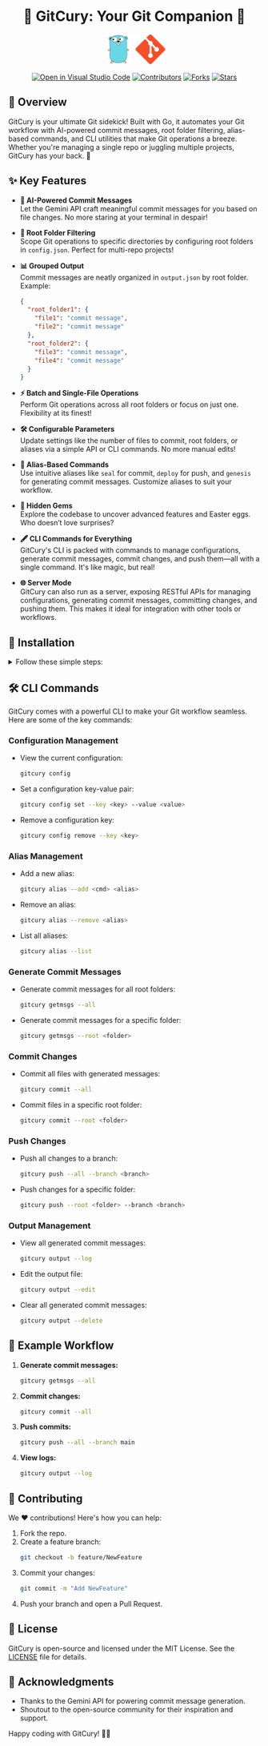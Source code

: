 <div align="center">

# 🌟 GitCury: Your Git Companion 🚀

[<img src="https://raw.githubusercontent.com/devicons/devicon/master/icons/go/go-original.svg" width="60">](https://go.dev/)
[<img src="https://raw.githubusercontent.com/devicons/devicon/master/icons/git/git-original.svg" width="60">](https://git-scm.com/)

[![Open in Visual Studio Code](https://img.shields.io/badge/Open%20in%20VS%20Code-007ACC?logo=visual-studio-code&logoColor=white)](https://vscode.dev/)
[![Contributors](https://img.shields.io/github/contributors/lakshyajain-0291/GitCury)](https://github.com/lakshyajain-0291/GitCury/graphs/contributors)
[![Forks](https://img.shields.io/github/forks/lakshyajain-0291/GitCury?style=social)](https://github.com/lakshyajain-0291/GitCury/network/members)
[![Stars](https://img.shields.io/github/stars/lakshyajain-0291/GitCury?style=social)](https://github.com/lakshyajain-0291/GitCury/stargazers)

</div>

## 🎉 Overview

GitCury is your ultimate Git sidekick! Built with Go, it automates your Git workflow with AI-powered commit messages, root folder filtering, alias-based commands, and CLI utilities that make Git operations a breeze. Whether you're managing a single repo or juggling multiple projects, GitCury has your back. 🌈

## ✨ Key Features

- **🤖 AI-Powered Commit Messages**  
  Let the Gemini API craft meaningful commit messages for you based on file changes. No more staring at your terminal in despair!

- **📂 Root Folder Filtering**  
  Scope Git operations to specific directories by configuring root folders in `config.json`. Perfect for multi-repo projects!

- **📊 Grouped Output**  
  Commit messages are neatly organized in `output.json` by root folder. Example:
  ```json
  {
    "root_folder1": {
      "file1": "commit message",
      "file2": "commit message"
    },
    "root_folder2": {
      "file3": "commit message",
      "file4": "commit message"
    }
  }
  ```

- **⚡ Batch and Single-File Operations**  
  Perform Git operations across all root folders or focus on just one. Flexibility at its finest!

- **🛠️ Configurable Parameters**  
  Update settings like the number of files to commit, root folders, or aliases via a simple API or CLI commands. No more manual edits!

- **🔑 Alias-Based Commands**  
  Use intuitive aliases like `seal` for commit, `deploy` for push, and `genesis` for generating commit messages. Customize aliases to suit your workflow.

- **🎁 Hidden Gems**  
  Explore the codebase to uncover advanced features and Easter eggs. Who doesn’t love surprises?

- **🖋️ CLI Commands for Everything**  
  GitCury's CLI is packed with commands to manage configurations, generate commit messages, commit changes, and push them—all with a single command. It's like magic, but real!

- **🌐 Server Mode**  
  GitCury can also run as a server, exposing RESTful APIs for managing configurations, generating commit messages, committing changes, and pushing them. This makes it ideal for integration with other tools or workflows.

## 🚀 Installation

<details>
<summary>Follow these simple steps:</summary>

1. **Clone the repository:**
   ```bash
   git clone https://github.com/lakshyajain-0291/GitCury.git
   cd GitCury
   ```

2. **Build the project:**
   ```bash
   go build -o gitcury main.go
   ```

3. **Run the application:**
   ```bash
   ./gitcury
   ```

4. **Set up the configuration:**  
  Use GitCury's CLI to configure your GEMINI API key, root folders, and aliases:

  - Set your GEMINI API key:
    ```bash
    gitcury config set --key GEMINI_API_KEY --value YOUR_API_KEY
    ```

  - Add root folders:
    ```bash
    gitcury config set --key root_folders --value /path/to/folder1,/path/to/folder2
    ```

  - Optionally, configure the number of files to commit:
    ```bash
    gitcury config set --key numFilesToCommit --value 5
    ```

  - Customize aliases:
    ```bash
    gitcury alias --add commit seal
    gitcury alias --add push deploy
    ```

  - Verify your configuration:
    ```bash
    gitcury config
    ```

5. **Run as a server (optional):**  
   To enable server mode, uncomment the `main` function in `main.go` and configure the HTTP routes in `handlers/handlers.go`. Then, start the server:
   ```bash
   go run main.go
   ```
   The server will be available at `http://localhost:8080`.

</details>

## 🛠️ CLI Commands

GitCury comes with a powerful CLI to make your Git workflow seamless. Here are some of the key commands:

### **Configuration Management**
- View the current configuration:
  ```bash
  gitcury config
  ```
- Set a configuration key-value pair:
  ```bash
  gitcury config set --key <key> --value <value>
  ```
- Remove a configuration key:
  ```bash
  gitcury config remove --key <key>
  ```

### **Alias Management**
- Add a new alias:
  ```bash
  gitcury alias --add <cmd> <alias>
  ```
- Remove an alias:
  ```bash
  gitcury alias --remove <alias>
  ```
- List all aliases:
  ```bash
  gitcury alias --list
  ```

### **Generate Commit Messages**
- Generate commit messages for all root folders:
  ```bash
  gitcury getmsgs --all
  ```
- Generate commit messages for a specific folder:
  ```bash
  gitcury getmsgs --root <folder>
  ```

### **Commit Changes**
- Commit all files with generated messages:
  ```bash
  gitcury commit --all
  ```
- Commit files in a specific root folder:
  ```bash
  gitcury commit --root <folder>
  ```

### **Push Changes**
- Push all changes to a branch:
  ```bash
  gitcury push --all --branch <branch>
  ```
- Push changes for a specific folder:
  ```bash
  gitcury push --root <folder> --branch <branch>
  ```

### **Output Management**
- View all generated commit messages:
  ```bash
  gitcury output --log
  ```
- Edit the output file:
  ```bash
  gitcury output --edit
  ```
- Clear all generated commit messages:
  ```bash
  gitcury output --delete
  ```

## 🎯 Example Workflow

1. **Generate commit messages:**
   ```bash
   gitcury getmsgs --all
   ```

2. **Commit changes:**
   ```bash
   gitcury commit --all
   ```

3. **Push commits:**
   ```bash
   gitcury push --all --branch main
   ```

4. **View logs:**
   ```bash
   gitcury output --log
   ```

## 🤝 Contributing

We ❤️ contributions! Here's how you can help:

1. Fork the repo.  
2. Create a feature branch:  
   ```bash
   git checkout -b feature/NewFeature
   ```
3. Commit your changes:  
   ```bash
   git commit -m "Add NewFeature"
   ```
4. Push your branch and open a Pull Request.

## 📜 License

GitCury is open-source and licensed under the MIT License. See the [LICENSE](LICENSE) file for details.

## 🌟 Acknowledgments

- Thanks to the Gemini API for powering commit message generation.  
- Shoutout to the open-source community for their inspiration and support.

Happy coding with GitCury! 🎉✨

